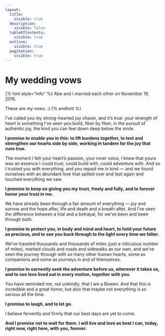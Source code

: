 ```yaml
---
layout:
  title:
    visible: true
  description:
    visible: false
  tableOfContents:
    visible: true
  outline:
    visible: true
  pagination:
    visible: true
---
```


# My wedding vows

{% hint style="info" %}
Abe and I married each other on November 19, 2016.

These are my vows. :)
{% endhint %}

I’ve called you my strong-hearted joy chaser, and it’s true: your strength of heart is something I’ve seen you build, fiber by fiber, in the pursuit of authentic joy, the kind you can feel down deep below the smile.

**I promise to enable you in this: to lift burdens together, to test and strengthen our hearts side by side, working in tandem for the joy that runs true.**

The moment I felt your heart’s passion, your inner voice, I knew that yours was an essence I could trust, could build with, could adventure with. And so I trusted you with everything, and you repaid me in kind — and we found ourselves with an abundant love that spilled over and lept again and touched everything we saw.

**I promise to keep on giving you my trust, freely and fully, and to forever honor your trust in me.**

We have already been through a fair amount of everything — joy and sorrow and the hope after, life and death and a breath after. And I’ve seen the difference between a trial and a betrayal, for we’ve been and been through both.

**I promise to protect you, in body and mind and heart, to hold your future as precious, and to see you back through to the light every time we falter.**

We’ve traveled thousands and thousands of miles (just a ridiculous number of miles), marked clouds and roads and sidewalks as our own, and we’ve seen the journey through with so many other human hearts, some as companions and some as journeys in and of themselves.

**I promise to earnestly seek the adventure before us, wherever it takes us, and to see love lived out in every motion, together with you.**

You have reminded me, not unkindly, that I am a Bowen. And that this is incredible and a great honor, but also that maybe not everything is so serious all the time.

**I promise to laugh, and to let go.**

I believe fervently and firmly that our best days are yet to come.

**And I promise not to wait for them. I will live and love as best I can, today, right now, right here, with you, forever.**

